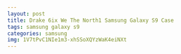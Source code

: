 ```yaml
---
layout: post
title: Drake 6ix We The North1 Samsung Galaxy S9 Case
tags: samsung galaxy s9
categories: samsung
img: 1V7tPvC1NIe1m3-xhSSoXQYzWaK4eiNXt
---
```


